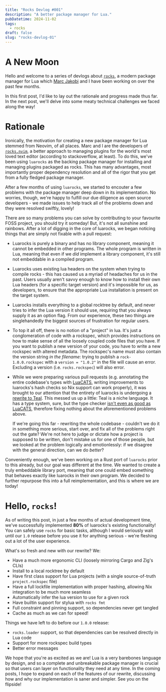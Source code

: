 ```yaml
---
title: "Rocks Devlog #001"
description: "A better package manager for Lua."
pubDatetime: 2024-11-02
tags:
  - rocks
draft: false
slug: "rocks-devlog-01"
---
```


# A New Moon

Hello and welcome to a series of devlogs about [`rocks`](http://github.com/nvim-neorocks/rocks), a modern package manager for Lua which [Marc Jakobi](http://github.com/mrcjkb) and I have
been working on over the past few months.

In this first post, I'd like to lay out the rationale and progress made thus far. In the next post, we'll delve into some meaty technical
challenges we faced along the way!

# Rationale

Ironically, the motivation for creating a new package manager for Lua stemmed
from Neovim, of all places. Marc and I are the developers of
[`rocks.nvim`](https://github.com/nvim-neorocks/rocks.nvim), a better approach
to managing plugins for the world's most loved text editor (according to
stackoverflow, at least). To do this, we've been using `luarocks` as the backing package
manager for installing and managing plugins packaged as rocks. This has many advantages, most
importantly proper dependency resolution and all of the rigor that you get from
a fully fledged package manager.

After a few months of using `luarocks`, we started to encouter a few problems with the package manager deep down in its implementation.
No worries, though, we're happy to fulfill our due diligence as open source developers - we made issues to help track all of the problems
down and they were resolved swiftly, lovely!

There are so many problems you can solve by contributing to your favourite FOSS project, you should try it someday! But, it's not all sunshine
and rainbows. After a lot of digging in the core of luarocks, we began noticing things that are simply not fixable with a pull request:
- Luarocks is purely a binary and has no library component, meaning it cannot be embedded in other programs. The whole program is written in Lua,
  meaning that even if we *did* implement a library component, it's still not embeddable in a compiled program.
- Luarocks uses existing lua headers on the system when trying to compile rocks - this has caused us a myriad of headaches for us in the past.
  Users usually aren't savvy enough to know how to install their own Lua headers (for a specific target version) and it's impossible for us, as developers,
  to ensure that the appropriate Lua installation is present on the target system.
- Luarocks installs everything to a global rocktree by default, and never tries to infer the Lua version it should use, requiring that you always
  supply it as an option flag. From our experience, these two things are singlehandedly the biggest sources of frustration for regular users.
- To top it all off, there is no notion of a "project" in lua. It's just a conglomeration of code with a rockspec, which provides instructions
  on how to make sense of all the loosely coupled code files that you have. If you want to publish a new version of your code, you have to write a new rockspec
  with altered metadata. The rockspec's name must also contain the version string *in the filename*: trying to publish a `rock-1.0.0.rockspec` with
  a `version = "1.0.2"` in the file will cause an error. Excluding a version (i.e. `rocks.rockspec`) will also error.
- While we were preparing various pull requests (e.g. annotating the entire codebase's types with [LuaCATS](https://luals.github.io/wiki/annotations/), writing
  improvements to luarocks's hash checks so Nix support can work properly), it was
  brought to our attention that the entirety of luarocks is undergoing a [rewrite to Teal](https://github.com/luarocks/luarocks/pull/1705).
  This messed us up a little: Teal is a niche language. It has a type system, sure, but the type checker [isn't even as good as LuaCATS](https://github.com/luarocks/luarocks/issues/1530#issuecomment-1971669545), therefore
  fixing nothing about the aforementioned problems above.

  If we're going this far - rewriting the whole codebase - couldn't we do it in something more serious, start over, and fix all of the problems right out the gate?
  We're not here to judge or dictate how a project is supposed to be written, don't mistake us for one of those people, but we looked at the problem
  logically and emotionlessly: if we disagree with the general direction, can we do *better*?


Conveniently enough, we've been working on a Rust port of `luarocks` prior to this already, but our goal was different at the time.
We wanted to create a truly embeddable library port, meaning that one could embed something that behaves exactly like luarocks in their own
program. We decided to further repurpose this into a full reimplementation, and this is where we are today!

# Hello, `rocks`!

As of writing this post, in just a few months of actual development time, we've successfully implemented **80%** of luarocks's existing functionality!
You can safely use `rocks` for basic tasks, although I would seriously wait until our `1.0` release before you use it for anything serious - we're
fleshing out a lot of the user experience.

What's so fresh and new with our rewrite? We:
- Have a much more ergonomic CLI (loosely mirroring Cargo and Zig's CLIs)
- Install to a local rocktree by default
- Have first class support for Lua projects (with a single source-of-truth `project.rockspec` file)
- Have a full lockfile implementation with proper hashing, allowing Nix integration to be much more seamless
- Automatically infer the lua version to use for a given rock
- Have builtin support for stylua with `rocks fmt`
- Full constraint and pinning support, so dependencies never get tangled
- Cache as much as we can for speed!

Things we have left to do before our `1.0.0` release:
- `rocks.loader` support, so that dependencies can be resolved directly in Lua code
- Support for more rockspec build types
- Better error messages

We hope that you're as excited as we are! Lua is a very barebones language by design, and so a complete and unbreakable package manager is
crucial so that users can layer on functionality they need at any time. In the coming posts, I hope to expand on each of the features
of our rewrite, discussing how and why our implementation is saner and simpler. See you on the flipside!
